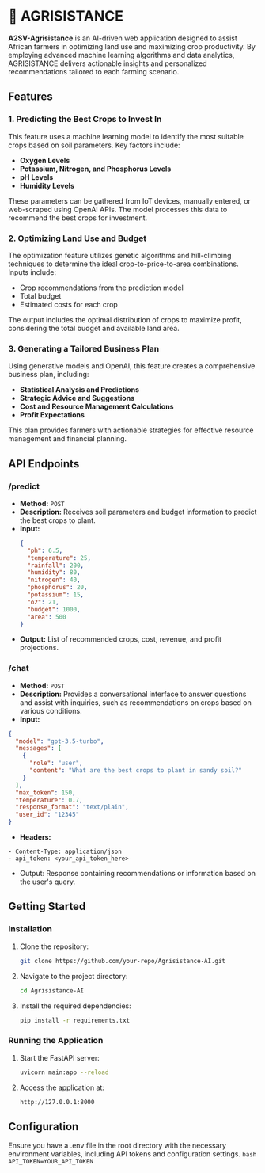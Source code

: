 # 🌱 AGRISISTANCE

**A2SV-Agrisistance** is an AI-driven web application designed to assist African farmers in optimizing land use and maximizing crop productivity. By employing advanced machine learning algorithms and data analytics, AGRISISTANCE delivers actionable insights and personalized recommendations tailored to each farming scenario.

## **Features**

### **1. Predicting the Best Crops to Invest In**

This feature uses a machine learning model to identify the most suitable crops based on soil parameters. Key factors include:
- **Oxygen Levels**
- **Potassium, Nitrogen, and Phosphorus Levels**
- **pH Levels**
- **Humidity Levels**

These parameters can be gathered from IoT devices, manually entered, or web-scraped using OpenAI APIs. The model processes this data to recommend the best crops for investment.

### **2. Optimizing Land Use and Budget**

The optimization feature utilizes genetic algorithms and hill-climbing techniques to determine the ideal crop-to-price-to-area combinations. Inputs include:
- Crop recommendations from the prediction model
- Total budget
- Estimated costs for each crop

The output includes the optimal distribution of crops to maximize profit, considering the total budget and available land area.

### **3. Generating a Tailored Business Plan**

Using generative models and OpenAI, this feature creates a comprehensive business plan, including:
- **Statistical Analysis and Predictions**
- **Strategic Advice and Suggestions**
- **Cost and Resource Management Calculations**
- **Profit Expectations**

This plan provides farmers with actionable strategies for effective resource management and financial planning.

## **API Endpoints**

### **/predict**

- **Method:** `POST`
- **Description:** Receives soil parameters and budget information to predict the best crops to plant.
- **Input:**
  ```json
  {
    "ph": 6.5,
    "temperature": 25,
    "rainfall": 200,
    "humidity": 80,
    "nitrogen": 40,
    "phosphorus": 20,
    "potassium": 15,
    "o2": 21,
    "budget": 1000,
    "area": 500
  }

- **Output:** List of recommended crops, cost, revenue, and profit projections.

### **/chat**
- **Method:**  ```POST```
- **Description:** Provides a conversational interface to answer questions and assist with inquiries, such as recommendations on crops based on various conditions.
- **Input:**
```json
{
  "model": "gpt-3.5-turbo",
  "messages": [
    {
      "role": "user",
      "content": "What are the best crops to plant in sandy soil?"
    }
  ],
  "max_token": 150,
  "temperature": 0.7,
  "response_format": "text/plain",
  "user_id": "12345"
}
```

- **Headers:**
```
- Content-Type: application/json
- api_token: <your_api_token_here>
```

- Output: Response containing recommendations or information based on the user's query.



## **Getting Started**

### **Installation**

1. Clone the repository:
   ```bash
   git clone https://github.com/your-repo/Agrisistance-AI.git 
   ```

2. Navigate to the project directory:
    ```bash
    cd Agrisistance-AI
    ```

3. Install the required dependencies:
    ```bash
    pip install -r requirements.txt
    ```

### **Running the Application**
1. Start the FastAPI server:
    ```bash
    uvicorn main:app --reload
    ```

2. Access the application at:
    ```bash
    http://127.0.0.1:8000
    ```

## Configuration
Ensure you have a .env file in the root directory with the necessary environment variables, including API tokens and configuration settings.
    ```bash
    API_TOKEN=YOUR_API_TOKEN
    ```